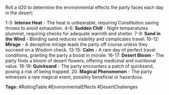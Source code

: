 
Roll a d20 to determine the environmental effects the party faces each day in the desert:

1-3: **Intense Heat** - The heat is unbearable, requiring Constitution saving throws to avoid exhaustion.
4-6: **Sudden Chill** - Night temperatures plummet, requiring checks for adequate warmth and shelter.
7-9: **Sand in the Wind** - Blinding sand reduces visibility and complicates travel.
10-12: **Mirage** - A deceptive mirage leads the party off course unless they succeed on a Wisdom check.
13-15: **Calm** - A rare day of perfect travel conditions, granting the party a boost in morale.
16-17: **Desert Bloom** - The party finds a bloom of desert flowers, offering medicinal and nutritional value.
18-19: **Quicksand** - The party encounters a patch of quicksand, posing a risk of being trapped.
20: **Magical Phenomenon** - The party witnesses a rare magical event, possibly beneficial or hazardous.

**Tags:** #RollingTable #EnvironmentalEffects #DesertChallenges
